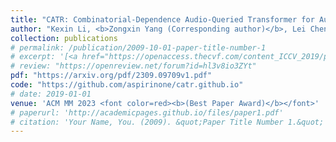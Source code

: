 ```yaml
---
title: "CATR: Combinatorial-Dependence Audio-Queried Transformer for Audio-Visual Video Segmentation"
author: "Kexin Li, <b>Zongxin Yang (Corresponding author)</b>, Lei Chen, Yi Yang, Jun Xiao"
collection: publications
# permalink: /publication/2009-10-01-paper-title-number-1
# excerpt: '[<a href="https://openaccess.thecvf.com/content_ICCV_2019/papers/Yang_Very_Long_Natural_Scenery_Image_Prediction_by_Outpainting_ICCV_2019_paper.pdf">PDF</a>]  [<a href="https://github.com/z-x-yang/NS-Outpainting">Code</a>]'
# review: "https://openreview.net/forum?id=hl3v8io3ZYt"
pdf: "https://arxiv.org/pdf/2309.09709v1.pdf"
code: "https://github.com/aspirinone/catr.github.io"
# date: 2019-01-01
venue: 'ACM MM 2023 <font color=red><b>(Best Paper Award)</b></font>'
# paperurl: 'http://academicpages.github.io/files/paper1.pdf'
# citation: 'Your Name, You. (2009). &quot;Paper Title Number 1.&quot; <i>Journal 1</i>. 1(1).'
---
```

